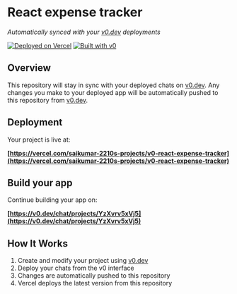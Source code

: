 # React expense tracker

*Automatically synced with your [v0.dev](https://v0.dev) deployments*

[![Deployed on Vercel](https://img.shields.io/badge/Deployed%20on-Vercel-black?style=for-the-badge&logo=vercel)](https://vercel.com/saikumar-2210s-projects/v0-react-expense-tracker)
[![Built with v0](https://img.shields.io/badge/Built%20with-v0.dev-black?style=for-the-badge)](https://v0.dev/chat/projects/YzXvrv5xVj5)

## Overview

This repository will stay in sync with your deployed chats on [v0.dev](https://v0.dev).
Any changes you make to your deployed app will be automatically pushed to this repository from [v0.dev](https://v0.dev).

## Deployment

Your project is live at:

**[https://vercel.com/saikumar-2210s-projects/v0-react-expense-tracker](https://vercel.com/saikumar-2210s-projects/v0-react-expense-tracker)**

## Build your app

Continue building your app on:

**[https://v0.dev/chat/projects/YzXvrv5xVj5](https://v0.dev/chat/projects/YzXvrv5xVj5)**

## How It Works

1. Create and modify your project using [v0.dev](https://v0.dev)
2. Deploy your chats from the v0 interface
3. Changes are automatically pushed to this repository
4. Vercel deploys the latest version from this repository